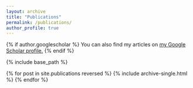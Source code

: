 ```yaml
---
layout: archive
title: "Publications"
permalink: /publications/
author_profile: true
---
```


<meta http-equiv='Content-Type' content='text/html; charset=utf-8' /> 
{% if author.googlescholar %}
  You can also find my articles on <u><a href="{{author.googlescholar}}">my Google Scholar profile</a>.</u>
{% endif %}

{% include base_path %}

{% for post in site.publications reversed %}
  {% include archive-single.html %}
{% endfor %}
